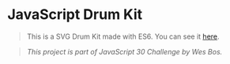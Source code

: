 # JavaScript Drum Kit

> This is a SVG Drum Kit made with ES6. You can see it [here](https://karolinedealencar.github.io/JS-drum-kit/).

> *This project is part of JavaScript 30 Challenge by Wes Bos.*
